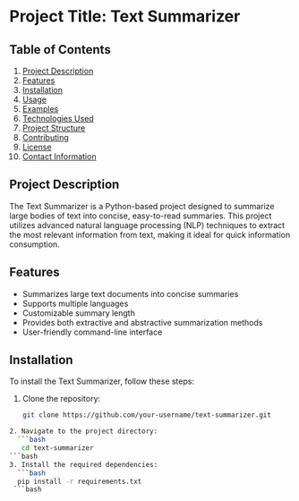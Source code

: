 # Project Title: Text Summarizer

## Table of Contents
1. [Project Description](#project-description)
2. [Features](#features)
3. [Installation](#installation)
4. [Usage](#usage)
5. [Examples](#examples)
6. [Technologies Used](#technologies-used)
7. [Project Structure](#project-structure)
8. [Contributing](#contributing)
9. [License](#license)
10. [Contact Information](#contact-information)

## Project Description
The Text Summarizer is a Python-based project designed to summarize large bodies of text into concise, easy-to-read summaries. This project utilizes advanced natural language processing (NLP) techniques to extract the most relevant information from text, making it ideal for quick information consumption.

## Features
- Summarizes large text documents into concise summaries
- Supports multiple languages
- Customizable summary length
- Provides both extractive and abstractive summarization methods
- User-friendly command-line interface

## Installation
To install the Text Summarizer, follow these steps:

1. Clone the repository:
   ```bash
   git clone https://github.com/your-username/text-summarizer.git
```bash
2. Navigate to the project directory:
  ```bash
   cd text-summarizer
```bash
3. Install the required dependencies:
  ```bash
  pip install -r requirements.txt
 ```bash
